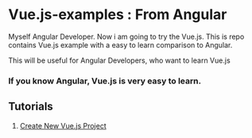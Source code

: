 # Vue.js-examples : From Angular
Myself Angular Developer. Now i am going to try the Vue.js. This is repo contains Vue.js example with a easy to learn comparison to Angular.

This will be useful for Angular Developers, who want to learn Vue.js

### If you know Angular, Vue.js is very easy to learn.


## Tutorials

1. <a href="https://github.com/bharathirajatut/vuejs-examples/tree/master/Create%20New%20Vue.js%20Project">Create New Vue.js Project </a>
